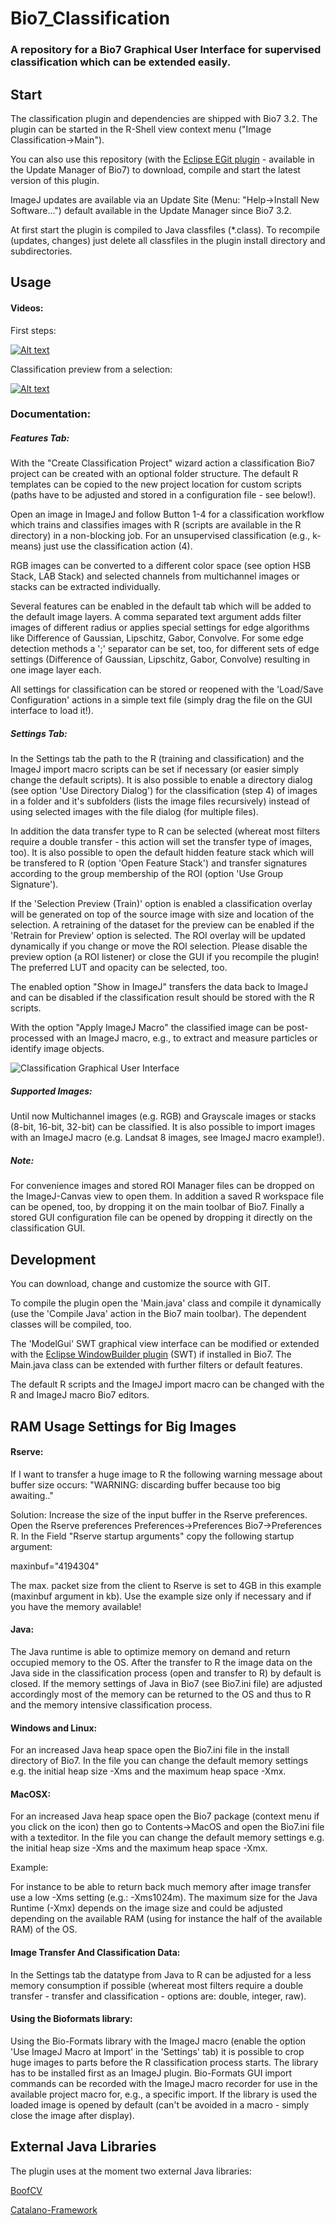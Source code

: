 # Bio7_Classification

### A repository for a Bio7 Graphical User Interface for supervised classification which can be extended easily.

## Start

The classification plugin and dependencies are shipped with Bio7 3.2.
The plugin can be started in the R-Shell view context menu ("Image Classification->Main").

You can also use this repository (with the [Eclipse EGit plugin](https://marketplace.eclipse.org/content/egit-git-integration-eclipse) - available in the Update Manager of Bio7) 
to download, compile and start the latest version of this plugin.

ImageJ updates are available via an Update Site (Menu: "Help->Install New Software...")
default available in the Update Manager since Bio7 3.2.

At first start the plugin is compiled to Java classfiles (*.class). 
To recompile (updates, changes) just delete all classfiles in the plugin install directory and subdirectories.

## Usage

#### Videos:

First steps:

[![Alt text](https://img.youtube.com/vi/oWQGk_H1WG4/0.jpg)](https://youtu.be/oWQGk_H1WG4)

Classification preview from a selection:

[![Alt text](https://img.youtube.com/vi/ImY6ZlFfy-Q/0.jpg)](https://youtu.be/ImY6ZlFfy-Q)

### Documentation:

##### Features Tab:

With the "Create Classification Project" wizard action a classification Bio7 project can be created with an optional folder structure.
The default R templates can be copied to the new project location for custom scripts (paths have to be adjusted and stored in a configuration file - see below!).

Open an image in ImageJ and follow Button 1-4 for a classification workflow which trains and classifies images with R (scripts
are available in the R directory) in a non-blocking job. For an unsupervised classification (e.g., k-means) just use the classification action (4).

RGB images can be converted to a different color space (see option HSB Stack, LAB Stack) and selected channels from multichannel images
or stacks can be extracted individually.

Several features can be enabled in the default tab which will be added to the default image layers. 
A comma separated text argument adds filter images of different radius or applies special settings for edge algorithms like Difference of Gaussian, Lipschitz, Gabor, Convolve. 
For some edge detection methods a ';' separator can be set, too, for different sets of edge settings (Difference of Gaussian, Lipschitz, Gabor, Convolve) resulting
in one image layer each.
 
All settings for classification can be stored or reopened with the 'Load/Save Configuration' actions in a simple text file (simply drag the file on the GUI interface to load it!).

##### Settings Tab:

In the Settings tab the path to the R (training and classification) and the ImageJ import macro scripts can be set if necessary (or easier simply change the default scripts).
It is also possible to enable a directory dialog (see option 'Use Directory Dialog') for the classification (step 4) of images in a folder and it's subfolders (lists the image files recursively) 
instead of using selected images with the file dialog (for multiple files).

In addition the data transfer type to R can be selected (whereat most filters require a double transfer - this action will set the transfer type of images, too).
It is also possible to open the default hidden feature stack which will be transfered to R (option 'Open Feature Stack')
and transfer signatures according to the group membership of the ROI (option 'Use Group Signature').

If the 'Selection Preview (Train)' option is enabled a classification overlay will be generated on top of the source image with size and location
of the selection. A retraining of the dataset for the preview can be enabled if the 'Retrain for Preview' option is selected. The ROI overlay will be updated
dynamically if you change or move the ROI selection. Please disable the preview option (a ROI listener) or close the GUI if you recompile the plugin!
The preferred LUT and opacity can be selected, too.

The enabled option "Show in ImageJ" transfers the data back to ImageJ and can be disabled if the classification result should be stored with the R scripts.

With the option "Apply ImageJ Macro" the classified image can be post-processed with an ImageJ macro, e.g., to extract and measure particles or identify image objects.

![Classification Graphical User Interface](classification_gui.png)

##### Supported Images:

Until now Multichannel images (e.g. RGB) and Grayscale images or stacks (8-bit, 16-bit, 32-bit) can be classified. It is also possible
to import images with an ImageJ macro (e.g. Landsat 8 images, see ImageJ macro example!).

##### Note:

For convenience images and stored ROI Manager files can be dropped on the ImageJ-Canvas view to open them. In addition a saved R workspace file can be opened, too, by
dropping it on the main toolbar of Bio7. Finally a stored GUI configuration file can be opened by dropping it directly on the classification GUI.

## Development

You can download, change and customize the source with GIT.

To compile the plugin open the 'Main.java' class and compile it dynamically (use the 'Compile Java' action in the Bio7 main toolbar). The dependent classes will be compiled, too.

The 'ModelGui' SWT graphical view interface can be modified or extended with the [Eclipse WindowBuilder plugin](https://marketplace.eclipse.org/content/windowbuilder) (SWT) if installed in Bio7.
The Main.java class can be extended with further filters or default features. 

The default R scripts and the ImageJ import macro can be changed with the R and ImageJ macro Bio7 editors.

## RAM Usage Settings for Big Images
 
#### Rserve:

If I want to transfer a huge image to R the following warning message about buffer size occurs: "WARNING: discarding buffer because too big awaiting.."

Solution: Increase the size of the input buffer in the Rserve preferences. Open the Rserve preferences Preferences->Preferences Bio7->Preferences R.
In the Field "Rserve startup arguments" copy the following startup argument:

maxinbuf="4194304"

The max. packet size from the client to Rserve is set to 4GB in this example (maxinbuf argument in kb). 
Use the example size only if necessary and if you have the memory available!

#### Java:

The Java runtime is able to optimize memory on demand and return occupied memory to the OS. After the transfer to R the image data on the Java
side in the classification process (open and transfer to R) by default is closed. If the memory settings of Java in Bio7 (see Bio7.ini file) are adjusted accordingly most
of the memory can be returned to the OS and thus to R and the memory intensive classification process.

#### Windows and Linux:

For an increased Java heap space open the Bio7.ini file in the install directory of Bio7. In the file you can change the default memory settings e.g. 
the initial heap size -Xms and the maximum heap space -Xmx.

#### MacOSX:

For an increased Java heap space open the Bio7 package (context menu if you click on the icon) then go to Contents->MacOS and open the Bio7.ini file 
with a texteditor. In the file you can change the default memory settings e.g. the initial heap size -Xms and the maximum heap space -Xmx.

Example:

For instance to be able to return back much memory after image transfer use a low -Xms setting (e.g.: -Xms1024m). The maximum size for the Java Runtime (-Xmx) depends on the image size
and could be adjusted depending on the available RAM (using for instance the half of the available RAM) of the OS.

#### Image Transfer And Classification Data:

In the Settings tab the datatype from Java to R can be adjusted for a less memory consumption if possible (whereat most filters require a double transfer - transfer and classification - options are: double, integer, raw).

#### Using the Bioformats library:

Using the Bio-Formats library with the ImageJ macro (enable the option 'Use ImageJ Macro at Import' in the 'Settings' tab) it is possible to crop huge images to parts before the R classification process starts.
The library has to be installed first as an ImageJ plugin.
Bio-Formats GUI import commands can be recorded with the ImageJ macro recorder for use in the available project macro for, e.g., a specific import.
If the library is used the loaded image is opened by default (can't be avoided in a macro - simply close the image after display).

## External Java Libraries

The plugin uses at the moment two external Java libraries:

[BoofCV](https://boofcv.org)

[Catalano-Framework](https://github.com/DiegoCatalano/Catalano-Framework)




